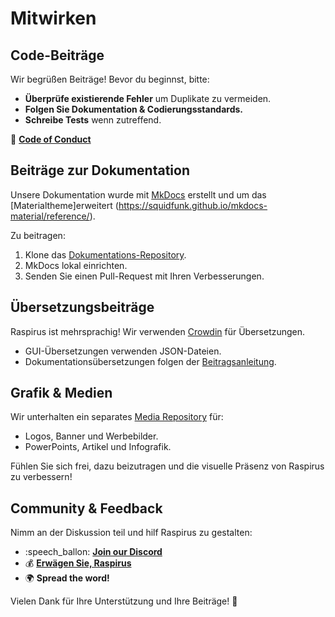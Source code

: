 # Mitwirken

## Code-Beiträge

Wir begrüßen Beiträge! Bevor du beginnst, bitte:

- **Überprüfe existierende Fehler** um Duplikate zu vermeiden.
- **Folgen Sie Dokumentation & Codierungsstandards.**
- **Schreibe Tests** wenn zutreffend.

🔗 **[Code of Conduct](https://github.com/Raspirus/docs/blob/main/CODE_OF_CONDUCT.md)**

## Beiträge zur Dokumentation

Unsere Dokumentation wurde mit [MkDocs](https://www.mkdocs.org/user-guide/installation/) erstellt und um das [Materialtheme]erweitert (https://squidfunk.github.io/mkdocs-material/reference/).

Zu beitragen:

1. Klone das [Dokumentations-Repository](https://github.com/Raspirus/docs).
2. MkDocs lokal einrichten.
3. Senden Sie einen Pull-Request mit Ihren Verbesserungen.

## Übersetzungsbeiträge

Raspirus ist mehrsprachig! Wir verwenden [Crowdin](https://crowdin.com/project/raspirus) für Übersetzungen.

- GUI-Übersetzungen verwenden JSON-Dateien.
- Dokumentationsübersetzungen folgen der [Beitragsanleitung](https://raspirus.github.io/docs/guides).

## Grafik & Medien

Wir unterhalten ein separates [Media Repository](https://github.com/Raspirus/media) für:

- Logos, Banner und Werbebilder.
- PowerPoints, Artikel und Infografik.

Fühlen Sie sich frei, dazu beizutragen und die visuelle Präsenz von Raspirus zu verbessern!

## Community & Feedback

Nimm an der Diskussion teil und hilf Raspirus zu gestalten:

- :speech_ballon: **[Join our Discord](https://discord.gg/Vx7fW9PA8B)**
- 💰 **[Erwägen Sie, Raspirus](https://github.com/sponsors/Raspirus)**
- 🌍 **Spread the word!**

Vielen Dank für Ihre Unterstützung und Ihre Beiträge! 🚀
